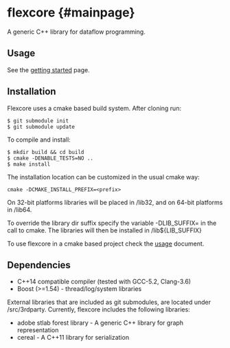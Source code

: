 flexcore {#mainpage}
========

A generic C++ library for dataflow programming.

Usage
-----
See the [getting started](docs/GETTING_STARTED.md) page.

Installation
------------
Flexcore uses a cmake based build system.
After cloning run:

    $ git submodule init
    $ git submodule update

To compile and install:

    $ mkdir build && cd build
    $ cmake -DENABLE_TESTS=NO ..
    $ make install

The installation location can be customized in the usual cmake way:

    cmake -DCMAKE_INSTALL_PREFIX=<prefix>

On 32-bit platforms libraries will be placed in <prefix>/lib32, and on 64-bit
platforms in <prefix>/lib64.

To override the library dir suffix specify the variable -DLIB_SUFFIX= in the
call to cmake. The libraries will then be installed in
<prefix>/lib${LIB_SUFFIX}

To use flexcore in a cmake based project check the [usage](docs/USING.md) document.

Dependencies
------------
- C++14 compatible compiler (tested with GCC-5.2, Clang-3.6)
- Boost (>=1.54) - thread/log/system libraries

External libraries that are included as git submodules, are located under
/src/3rdparty. Currently, flexcore includes the following libraries:

- adobe stlab forest library - A generic C++ library for graph representation
- cereal - A C++11 library for serialization

